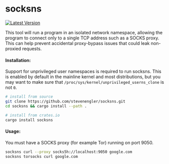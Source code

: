 # socksns

[![Latest Version]][crates.io]

This tool will run a program in an isolated network namespace, allowing the program to connect only to a single TCP address such as a SOCKS proxy. This can help prevent accidental proxy-bypass issues that could leak non-proxied requests.

#### Installation:

Support for unprivileged user namespaces is required to run socksns. This is enabled by default in the mainline kernel and most distributions, but you may want to make sure that `/proc/sys/kernel/unprivileged_userns_clone` is not `0`.

```bash
# install from source
git clone https://github.com/stevenengler/socksns.git
cd socksns && cargo install --path .

# install from crates.io
cargo install socksns
```

#### Usage:

You must have a SOCKS proxy (for example Tor) running on port 9050.

```bash
socksns curl --proxy socks5h://localhost:9050 google.com
socksns torsocks curl google.com
```

[crates.io]: https://crates.io/crates/socksns
[Latest Version]: https://img.shields.io/crates/v/socksns.svg
